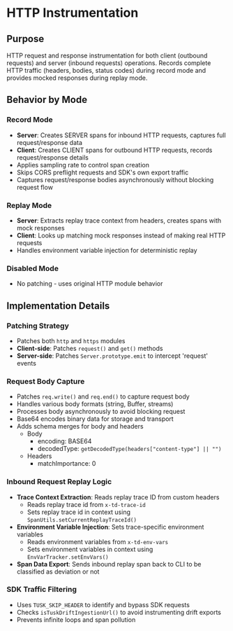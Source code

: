 # HTTP Instrumentation

## Purpose

HTTP request and response instrumentation for both client (outbound requests) and server (inbound requests) operations. Records complete HTTP traffic (headers, bodies, status codes) during record mode and provides mocked responses during replay mode.

## Behavior by Mode

### Record Mode

- **Server**: Creates SERVER spans for inbound HTTP requests, captures full request/response data
- **Client**: Creates CLIENT spans for outbound HTTP requests, records request/response details
- Applies sampling rate to control span creation
- Skips CORS preflight requests and SDK's own export traffic
- Captures request/response bodies asynchronously without blocking request flow

### Replay Mode

- **Server**: Extracts replay trace context from headers, creates spans with mock responses
- **Client**: Looks up matching mock responses instead of making real HTTP requests
- Handles environment variable injection for deterministic replay

### Disabled Mode

- No patching - uses original HTTP module behavior

## Implementation Details

### Patching Strategy

- Patches both `http` and `https` modules
- **Client-side**: Patches `request()` and `get()` methods
- **Server-side**: Patches `Server.prototype.emit` to intercept 'request' events

### Request Body Capture

- Patches `req.write()` and `req.end()` to capture request body
- Handles various body formats (string, Buffer, streams)
- Processes body asynchronously to avoid blocking request
- Base64 encodes binary data for storage and transport
- Adds schema merges for body and headers
  - Body
    - encoding: BASE64
    - decodedType: `getDecodedType(headers["content-type"] || "")`
  - Headers
    - matchImportance: 0

### Inbound Request Replay Logic

- **Trace Context Extraction**: Reads replay trace ID from custom headers
  - Reads replay trace id from `x-td-trace-id`
  - Sets replay trace id in context using `SpanUtils.setCurrentReplayTraceId()`
- **Environment Variable Injection**: Sets trace-specific environment variables
  - Reads environment variables from `x-td-env-vars`
  - Sets environment variables in context using `EnvVarTracker.setEnvVars()`
- **Span Data Export**: Sends inbound replay span back to CLI to be classified as deviation or not

### SDK Traffic Filtering

- Uses `TUSK_SKIP_HEADER` to identify and bypass SDK requests
- Checks `isTuskDriftIngestionUrl()` to avoid instrumenting drift exports
- Prevents infinite loops and span pollution

